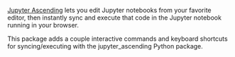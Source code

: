 [Jupyter Ascending](https://github.com/untitled-ai/jupyter_ascending) lets you
edit Jupyter notebooks from your favorite editor, then instantly sync and
execute that code in the Jupyter notebook running in your browser.

This package adds a couple interactive commands and keyboard shortcuts for
syncing/executing with the jupyter_ascending Python package.
